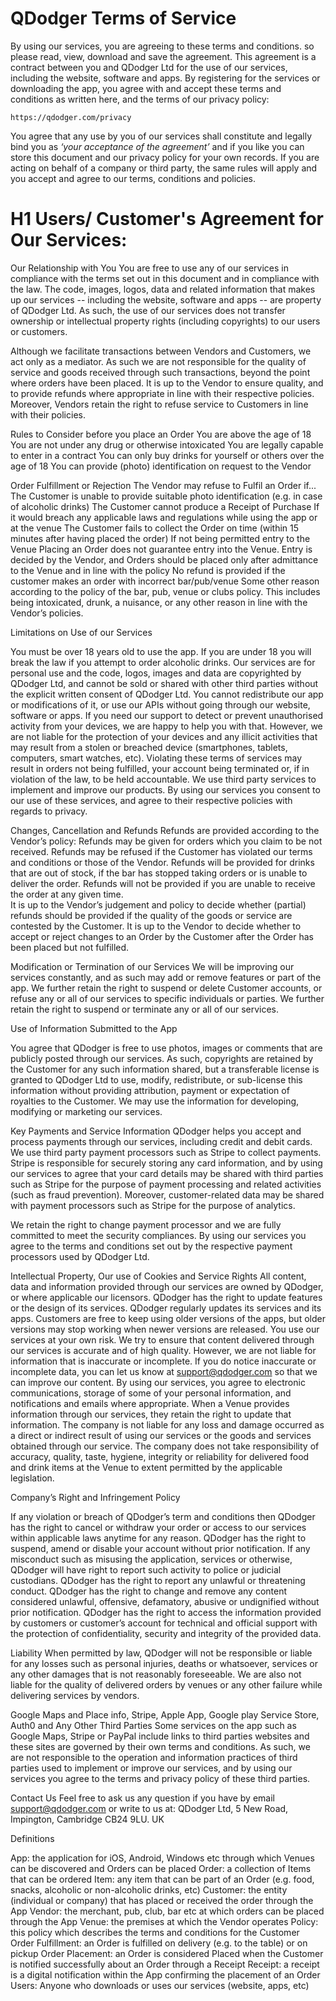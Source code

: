 # QDodger Terms of Service

By using our services, you are agreeing to these terms and conditions. so please read, view, download and save the agreement. This agreement is a contract between you and QDodger Ltd for the use of our services, including the website, software and apps. By registering for the services or downloading the app, you agree with and accept these terms and conditions as written here, and the terms of our privacy policy:


	https://qdodger.com/privacy


You agree that any use by you of our services shall constitute and legally bind you as *‘your acceptance of the agreement’* and if you like you can store this document and our privacy policy for your own records. If you are acting on behalf of a company or third party, the same rules will apply and you accept and agree to our terms, conditions and policies. 


# H1 Users/ Customer's Agreement for Our Services:


Our Relationship with You
You are free to use any of our services in compliance with the terms set out in this document and in compliance with the law. The code, images, logos, data and related information that makes up our services -- including the website, software and apps -- are property of QDodger Ltd. As such, the use of our services does not transfer ownership or intellectual property rights (including copyrights) to our users or customers.


Although we facilitate transactions between Vendors and Customers, we act only as a mediator. As such we are not responsible for the quality of service and goods received through such transactions, beyond the point where orders have been placed. It is up to the Vendor to ensure quality, and to provide refunds where appropriate in line with their respective policies. Moreover, Vendors retain the right to refuse service to Customers in line with their policies.




Rules to Consider before you place an Order 
You are above the age of 18
You are not under any drug or otherwise intoxicated
You are legally capable to enter in a contract 
You can only buy drinks for yourself or others over the age of 18
You can provide (photo) identification on request to the Vendor


Order Fulfillment or Rejection
The Vendor may refuse to Fulfil an Order if...
The Customer is unable to provide suitable photo identification (e.g. in case of alcoholic drinks)
The Customer cannot produce a Receipt of Purchase
If it would breach any applicable laws and regulations while using the app or at the venue
The Customer fails to collect the Order on time (within 15 minutes after having placed the order)
If not being permitted entry to the Venue 
Placing an Order does not guarantee entry into the Venue. Entry is decided by the Vendor, and Orders should be placed only after admittance to the Venue and in line with the policy
No refund is provided if the customer makes an order with incorrect bar/pub/venue
Some other reason according to the policy of the bar, pub, venue or clubs policy. This includes being intoxicated, drunk, a nuisance, or any other reason in line with the Vendor’s policies. 


Limitations on Use of our Services 


You must be over 18 years old to use the app. If you are under 18 you will break the law if you attempt to order alcoholic drinks. 
Our services are for personal use and the code, logos, images and data are copyrighted by QDodger Ltd, and cannot be sold or shared with other third parties without the explicit written consent of QDodger Ltd. 
You cannot redistribute our app or modifications of it, or use our APIs without going through our website, software or apps. 
If you need our support to detect or prevent unauthorised activity from your devices, we are happy to help you with that. However, we are not liable for the protection of your devices and any illicit activities that may result from a stolen or breached device (smartphones, tablets, computers, smart watches, etc).
Violating these terms of services may result in orders not being fulfilled, your account being terminated or, if in violation of the law, to be held accountable.
We use third party services to implement and improve our products. By using our services you consent to our use of these services, and agree to their respective policies with regards to privacy. 


Changes, Cancellation and Refunds
Refunds are provided according to the Vendor’s policy:
Refunds may be given for orders which you claim to be not received.
Refunds may be refused if the Customer has violated our terms and conditions or those of the Vendor.
Refunds will be provided for drinks that are out of stock, if the bar has stopped taking orders or is unable to deliver the order. 
Refunds will not be provided if you are unable to receive the order at any given time.  
It is up to the Vendor’s judgement and policy to decide whether (partial) refunds should be provided if the quality of the goods or service are contested by the Customer.
It is up to the Vendor to decide whether to accept or reject changes to an Order by the Customer after the Order has been placed but not fulfilled.


Modification or Termination of our Services
	We will be improving our services constantly, and as such may add or remove features or part of the app. We further retain the right to suspend or delete Customer accounts, or refuse any or all of our services to specific individuals or parties. We further retain the right to suspend or terminate any or all of our services.


Use of Information Submitted to the App


You agree that QDodger is free to use photos, images or comments that are publicly posted through our services. As such, copyrights are retained by the Customer for any such information shared, but a transferable license is granted to QDodger Ltd to use, modify, redistribute, or sub-license this information without providing attribution, payment or expectation of royalties to the Customer.
We may use the information for developing, modifying or marketing our services.


Key Payments and Service Information 
QDodger helps you accept and process payments through our services, including credit and debit cards. We use third party payment processors such as Stripe to collect payments. Stripe is responsible for securely storing any card information, and by using our services to agree that your card details may be shared with third parties such as Stripe for the purpose of payment processing and related activities (such as fraud prevention). Moreover, customer-related data may be shared with payment processors such as Stripe for the purpose of analytics.


We retain the right to change payment processor and we are fully committed to meet the security compliances. By using our services you agree to the terms and conditions set out by the respective payment processors used by QDodger Ltd.


Intellectual Property, Our use of Cookies and Service Rights 
All content, data and information provided through our services are owned by QDodger, or where applicable our licensors. 
QDodger has the right to update features or the design of its services. QDodger regularly updates its services and its apps. Customers are free to keep using older versions of the apps, but older versions may stop working when newer versions are released.
You use our services at your own risk. 
We try to ensure that content delivered through our services is accurate and of high quality. However, we are not liable for information that is inaccurate or incomplete. If you do notice inaccurate or incomplete data, you can let us know at support@qdodger.com so that we can improve our content. 
By using our services, you agree to electronic communications, storage of some of your personal information, and notifications and emails where appropriate.
When a Venue provides information through our services, they retain the right to update that information.
The company is not liable for any loss and damage occurred as a direct or indirect result of using our services or the goods and services obtained through our service. The company does not take responsibility of accuracy, quality, taste, hygiene, integrity or reliability for delivered food and drink items at the Venue to extent permitted by the applicable legislation. 


Company’s Right and Infringement Policy 


If any violation or breach of QDodger’s term and conditions then QDodger has the right to cancel or withdraw your order or access to our services within applicable laws anytime for any reason. 
QDodger has the right to suspend, amend or disable your account without prior notification.
If any misconduct such as misusing the application, services or otherwise, QDodger will have right to report such activity to police or judicial custodians.
QDodger has the right to report any unlawful or threatening conduct.
QDodger has the right to change and remove any content considered unlawful, offensive, defamatory, abusive or undignified without prior notification.
QDodger has the right to access the information provided by customers or customer’s account for technical and official support with the protection of confidentiality, security and  integrity of the provided data. 




Liability
When permitted by law, QDodger will not be responsible or liable for any losses such as personal injuries, deaths or whatsoever, services or any other damages that is not reasonably foreseeable. We are also not liable for the quality of delivered orders by venues or any other failure while delivering services by vendors.
  
Google Maps and Place info, Stripe, Apple App, Google play Service Store, Auth0  and Any Other Third Parties
Some services on the app such as Google Maps, Stripe or PayPal include links to third parties websites and these sites are governed by their own terms and conditions. As such, we are not responsible to the operation and information practices of third parties used to implement or improve our services, and by using our services you agree to the terms and privacy policy of these third parties. 


Contact Us
Feel free to ask us any question if you have by email support@qdodger.com or write to us at: QDodger Ltd, 5 New Road, Impington, Cambridge CB24 9LU. UK


Definitions


App: the application for iOS, Android, Windows etc through which Venues can be discovered and Orders can be placed
Order: a collection of Items that can be ordered
Item: any item that can be part of an Order (e.g. food, snacks, alcoholic or non-alcoholic drinks, etc)
Customer: the entity (individual or company) that has placed or received the order through the App
Vendor: the merchant, pub, club, bar etc at which orders can be placed through the App
Venue: the premises at which the Vendor operates
Policy: this policy which describes the terms and conditions for the Customer
Order Fulfillment: an Order is fulfilled on delivery (e.g. to the table) or on pickup
Order Placement: an Order is considered Placed when the Customer is notified successfully about an Order through a Receipt
Receipt: a receipt is a digital notification within the App confirming the placement of an Order
Users: Anyone who downloads or uses our services (website, apps, etc)


